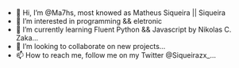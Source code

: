 # 

- 👋 Hi, I’m @Ma7hs, most knowed as Matheus Siqueira || Siqueira
- 👀 I’m interested in programming && eletronic
- 🌱 I’m currently learning Fluent Python && Javascript by Nikolas C. Zaka...
- 💞️ I’m looking to collaborate on new projects...
- 📫 How to reach me, follow me on my Twitter @Siqueirazx_...

<!---
Ma7hs/Ma7hs is a ✨ special ✨ repository because its `README.md` (this file) appears on your GitHub profile.
You can click the Preview link to take a look at your changes.
--->
